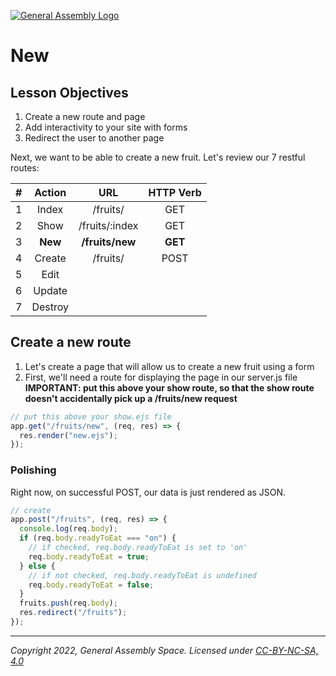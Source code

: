 [![General Assembly Logo](https://ga-dash.s3.amazonaws.com/production/assets/logo-9f88ae6c9c3871690e33280fcf557f33.png)](https://generalassemb.ly)

# New

## Lesson Objectives

1. Create a new route and page
1. Add interactivity to your site with forms
1. Redirect the user to another page

Next, we want to be able to create a new fruit. Let's review our 7 restful routes:

|   #   | Action  |       URL       | HTTP Verb | 
| :---: | :-----: | :-------------: | :-------: | 
|   1   |  Index  |    /fruits/     |    GET    | 
|   2   |  Show   | /fruits/:index  |    GET    |
|   3   | **New**  | **/fruits/new** |  **GET**  | 
|   4   | Create  |    /fruits/     |   POST    |
|   5   |  Edit   |                 |           | 
|   6   | Update  |                 |           | 
|   7   | Destroy |                 |           | 

## Create a new route

1. Let's create a page that will allow us to create a new fruit using a form
1. First, we'll need a route for displaying the page in our server.js file **IMPORTANT: put this above your show route, so that the show route doesn't accidentally pick up a /fruits/new request**

```javascript
// put this above your show.ejs file
app.get("/fruits/new", (req, res) => {
  res.render("new.ejs");
});
```

### Polishing

Right now, on successful POST, our data is just rendered as JSON.

```js
// create
app.post("/fruits", (req, res) => {
  console.log(req.body);
  if (req.body.readyToEat === "on") {
    // if checked, req.body.readyToEat is set to 'on'
    req.body.readyToEat = true;
  } else {
    // if not checked, req.body.readyToEat is undefined
    req.body.readyToEat = false;
  }
  fruits.push(req.body);
  res.redirect("/fruits");
});
```



---

_Copyright 2022, General Assembly Space. Licensed under [CC-BY-NC-SA, 4.0](https://creativecommons.org/licenses/by-nc-sa/4.0/)_
